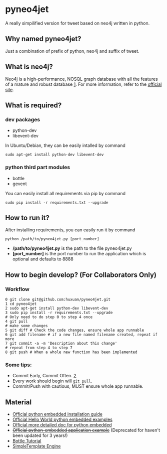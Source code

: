 # pyneo4jet

A really simpilified version for tweet based on neo4j written in python.

## Why named pyneo4jet?

Just a combination of prefix of python, neo4j and suffix of tweet.

## What is neo4j?

Neo4j is a high-performance, NOSQL graph database with all the features of
a mature and robust database [1]. For more information, refer to the
[official site](http://neo4j.org/).

## What is required?

### dev packages

- python-dev
- libevent-dev

In Ubuntu/Debian, they can be easily intalled by command

```shell
sudo apt-get install python-dev libevent-dev
```

### python third part modules
- bottle
- gevent

You can easily install all requirements via pip by command

```shell
sudo pip install -r requirements.txt --upgrade
```

## How to run it?

After installing requirements, you can easily run it by command

```shell
python /path/to/pyneo4jet.py [port_number]
```

- **/path/to/pyneo4jet.py** is the path to the file pyneo4jet.py
- **[port_number]** is the port number to run the application which is optional
  and defaults to 8888

## How to begin develop? (For Collaborators Only)

### Workflow

```shell
0 git clone git@github.com:huxuan/pyneo4jet.git
1 cd pyneo4jet
2 sudo apt-get install python-dev libevent-dev
3 sudo pip install -r requirements.txt --upgrade
# Only need to do step 0 to step 4 once
4 git pull
# make some changes
5 git diff # Check the code changes, ensure whole app runnable
6 git add filename # if a new file named filename created, repeat if more
7 git commit -a -m 'Description about this change'
# repeat from step 4 to step 7
8 git push # When a whole new function has been implemented
```

### Some tips:

- Commit Early, Commit Often. [2]
- Every work should begin will `git pull`.
- Commit/Push with cautious, MUST ensure whole app runnable.

## Material

- [Official python embedded installation guide](http://docs.neo4j.org/chunked/stable/python-embedded-installation.html)
- [Official Hello World python embedded examples](http://docs.neo4j.org/chunked/stable/tutorials-python-embedded.html)
- [Official more detailed doc for python embedded](http://docs.neo4j.org/chunked/stable/python-embedded.html)
- <del>[Official python-embedded application example](https://github.com/neo4j-examples/python-shop-categories)</del>
  (Deprecated for haven't been updated for 3 years!)
- [Bottle Tutorial](http://bottlepy.org/docs/stable/)
- [SimpleTemplate Engine](http://bottlepy.org/docs/stable/stpl.html)

[1]: http://neo4j.org/
[2]: http://sethrobertson.github.com/GitBestPractices/#commit
